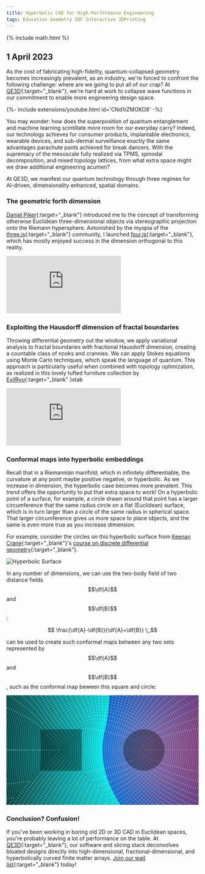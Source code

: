 ```yaml
---
title: Hyperbolic CAD for High-Performance Engineering
tags: Education Geometry SDF Interactive 3DPrinting
---
```

{% include math.html %}

## 1 April 2023

As the cost of fabricating high-fidelity, quantum-collapsed geometry becomes increasingly prevalent, as an industry, we're forced to confront the following challenge: where are we going to put all of our crap?  At [QE3D](https://www.linkedin.com/company/qe3d/){:target="_blank"}, we're hard at work to collapse wave functions in our commitment to enable more engineering design space.   

<div>{%- include extensions/youtube.html id='CNd1rZMOKO8' -%}</div>

You may wonder: how does the superposition of quantum entanglement and machine learning scintillate more room for our everyday carry?  Indeed, our technology achieves for consumer products, implantable electronics, wearable devices, and sub-dermal surveillance exactly the same advantages parachute pants achieved for break dancers.  With the supremacy of the mesoscale fully realized via TPMS, spinodal decomposition, and mixed topology lattices, from what extra space might we draw additional engineering acumen?  

At QE3D, we manifest our quantum technology through three regimes for AI-driven, dimensionality enhanced, spatial domains.

 <!--more-->

### The geometric forth dimension

[Daniel Piker](https://twitter.com/KangarooPhysics?ref_src=twsrc%5Egoogle%7Ctwcamp%5Eserp%7Ctwgr%5Eauthor){:target="_blank"} introduced me to the concept of transforming otherwise Euclidean three-dimensional objects via stereographic projection onto the Riemann hypersphere.  Astonished by the myopia of the [three.js](https://threejs.org/){:target="_blank"} community, I launched [four.js](https://github.com/bcourter/four.js){:target="_blank"}, which has mostly enjoyed success in the dimension orthogonal to this reality.  

<div class="extensions extensions--video">
  <iframe src="https://www.blakecourter.com/homepage/Four/"
    frameborder="0" scrolling="no" allowfullscreen></iframe>
</div>
 
### Exploiting the Hausdorff dimension of fractal boundaries

Throwing differential geometry out the window, we apply variational analysis to fractal boundaries with fractional Hausdorff dimension, creating a countable class of nooks and crannies.  We can apply Stokes equations using Monte Carlo techniques, which speak the language of quantum.  This approach is particularly useful when combined with topology optimization, as realized in this lovely tufted furniture collection by [EvilRyu](https://www.shadertoy.com/user/EvilRyu){:target="_blank"
}stab
<div class="extensions extensions--video">
  <iframe frameborder="0" src="https://www.shadertoy.com/embed/MdXSWn?gui=true&t=10&paused=true&muted=false" allowfullscreen></iframe>
</div>

### Conformal maps into hyperbolic embeddings

Recall that in a Riemannian manifold, which in infinitely differentiable, the curvature at any point maybe positive negative, or hyperbolic.  As we increase in dimension, the hyperbolic case becomes more prevalent.  This trend offers the opportunity to put that extra space to work!  On a hyperbolic point of a surface, for example, a circle drawn around that point has a larger circumference that the same radius circle on a flat (Euclidean) surface, which is in turn larger than a circle of the same radius in spherical space.  That larger circumference gives us more space to place objects, and the same is even more true as you increase dimension.  

For example, consider the circles on this hyperbolic surface from [Keenan Crane](https://www.cs.cmu.edu/~kmcrane/){:target="_blank"}'s [course on discrete differential geometry](https://www.cs.cmu.edu/~kmcrane/Projects/DDG/){:target="_blank"}.

![Hyperbolic Surface](https://www.cs.cmu.edu/~kmcrane/Projects/DDG/figure6.svg)

In any number of dimensions, we can use the two-body field of two distance fields $$\df{A}$$ and $$\df{B}$$:

$$ \frac{\df{A}-\df{B}}{\df{A}+\df{B}} \;,$$

can be used to create such conformal maps between any two sets represented by $$\df{A}$$ and $$\df{B}$$, such as the conformal map beween this square and circle:

![Two body field](\assets\add-subtract.png)

### Conclusion? Confusion!

If you've been working in boring old 2D or 3D CAD in Euclidean spaces, you're probably leaving a lot of performance on the table.  At [QE3D](https://www.linkedin.com/company/qe3d/){:target="_blank"}, our software and slicing stack deconvolves bloated designs directly into high-dimensional, fractional-dimensional, and hyperbolically curved finite matter arrays.  [Join our wait list](https://forms.gle/P6RoBKfMviBTnSXQ9){:target="_blank"} today!
